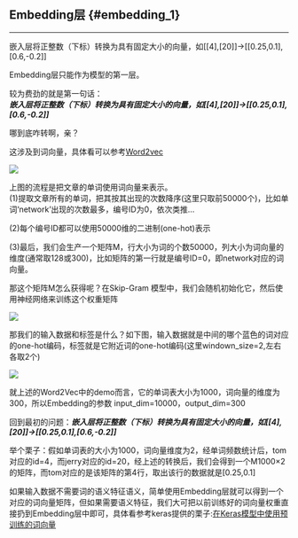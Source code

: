 ## Embedding层 {#embedding_1}

---

嵌入层将正整数（下标）转换为具有固定大小的向量，如\[\[4\],\[20\]\]-&gt;\[\[0.25,0.1\],\[0.6,-0.2\]\]

Embedding层只能作为模型的第一层。

较为费劲的就是第一句话：  
_**嵌入层将正整数（下标）转换为具有固定大小的向量，如\[\[4\],\[20\]\]-&gt;\[\[0.25,0.1\],\[0.6,-0.2\]\]**_

哪到底咋转啊，亲？

这涉及到词向量，具体看可以参考[Word2vec](/dl/word2vec/word2vec.md)

![](deeplayerr-embemding1.png)

上图的流程是把文章的单词使用词向量来表示。  
\(1\)提取文章所有的单词，把其按其出现的次数降序\(这里只取前50000个\)，比如单词‘network’出现的次数最多，编号ID为0，依次类推…

\(2\)每个编号ID都可以使用50000维的二进制\(one-hot\)表示

\(3\)最后，我们会生产一个矩阵M，行大小为词的个数50000，列大小为词向量的维度\(通常取128或300\)，比如矩阵的第一行就是编号ID=0，即network对应的词向量。

那这个矩阵M怎么获得呢？在Skip-Gram 模型中，我们会随机初始化它，然后使用神经网络来训练这个权重矩阵

![](deeplayer-embeding2.png)

那我们的输入数据和标签是什么？如下图，输入数据就是中间的哪个蓝色的词对应的one-hot编码，标签就是它附近词的one-hot编码\(这里windown\_size=2,左右各取2个\)

![](deeplayer-embeding3.png)

就上述的Word2Vec中的demo而言，它的单词表大小为1000，词向量的维度为300，所以Embedding的参数 input\_dim=10000，output\_dim=300

回到最初的问题：_**嵌入层将正整数（下标）转换为具有固定大小的向量，如\[\[4\],\[20\]\]-&gt;\[\[0.25,0.1\],\[0.6,-0.2\]\]**_

举个栗子：假如单词表的大小为1000，词向量维度为2，经单词频数统计后，tom对应的id=4，而jerry对应的id=20，经上述的转换后，我们会得到一个M1000×2的矩阵，而tom对应的是该矩阵的第4行，取出该行的数据就是\[0.25,0.1\]

如果输入数据不需要词的语义特征语义，简单使用Embedding层就可以得到一个对应的词向量矩阵，但如果需要语义特征，我们大可把以前训练好的词向量权重直接扔到Embedding层中即可，具体看参考keras提供的栗子:[在Keras模型中使用预训练的词向量](https://github.com/MoyanZitto/keras-cn/blob/master/docs/legacy/blog/word_embedding.md)

